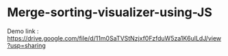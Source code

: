 # Merge-sorting-visualizer-using-JS

Demo link : https://drive.google.com/file/d/11m0SaTVStNzjxf0FzfduW5za1K6ulLdJ/view?usp=sharing
